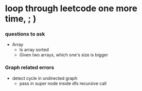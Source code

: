 # loop through leetcode one more time, ; )

### questions to ask
* Array
	* Is array sorted
	* Given two arrays, which one's size is bigger

### Graph related errors
* detect cycle in undirected graph
    - pass in super node inside dfs recursive call
